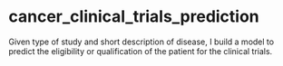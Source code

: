 # cancer_clinical_trials_prediction
Given type of study and short description of disease, I build a model to predict the eligibility or qualification of the patient for the clinical trials.
